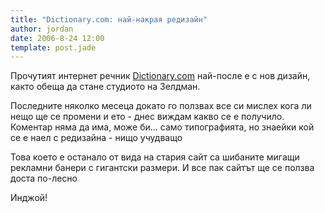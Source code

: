 ```yaml
---
title: "Dictionary.com: най-накрая редизайн"
author: jordan
date: 2006-8-24 12:00
template: post.jade
---
```


Прочутият интернет речник [Dictionary.com](http://www.dictionary.com) най-после е с нов дизайн, както обеща да стане студиото на Зелдман.

Последните няколко месеца докато го ползвах все си мислех кога ли нещо ще се промени и ето - днес виждам какво се е получило. Коментар няма да има, може би… само типографията, но знаейки кой се е наел с редизайна - нищо учудващо

Това което е останало от вида на стария сайт са шибаните мигащи рекламни банери с гигантски размери. И все пак сайтът ще се ползва доста по-лесно

Инджой!
